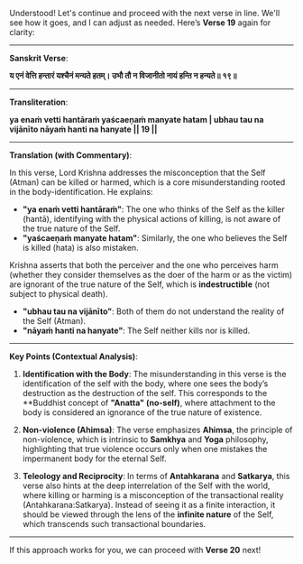 Understood! Let's continue and proceed with the next verse in line. We'll see how it goes, and I can adjust as needed. Here’s **Verse 19** again for clarity:

---

**Sanskrit Verse**:

**य एनं वेत्ति हन्तारं यश्चैनं मन्यते हतम्।
उभौ तौ न विजानीतो नायं हन्ति न हन्यते॥ १९॥**

---

**Transliteration**:

**ya enaṁ vetti hantāraṁ yaścaeṇaṁ manyate hatam |
ubhau tau na vijānīto nāyaṁ hanti na hanyate || 19 ||**

---

**Translation (with Commentary)**:

In this verse, Lord Krishna addresses the misconception that the Self (Atman) can be killed or harmed, which is a core misunderstanding rooted in the body-identification. He explains:

- **"ya enaṁ vetti hantāraṁ"**: The one who thinks of the Self as the killer (hantā), identifying with the physical actions of killing, is not aware of the true nature of the Self.
- **"yaścaeṇaṁ manyate hatam"**: Similarly, the one who believes the Self is killed (hata) is also mistaken.

Krishna asserts that both the perceiver and the one who perceives harm (whether they consider themselves as the doer of the harm or as the victim) are ignorant of the true nature of the Self, which is **indestructible** (not subject to physical death).

- **"ubhau tau na vijānīto"**: Both of them do not understand the reality of the Self (Atman).
- **"nāyaṁ hanti na hanyate"**: The Self neither kills nor is killed.

---

**Key Points (Contextual Analysis)**:

1. **Identification with the Body**: The misunderstanding in this verse is the identification of the self with the body, where one sees the body’s destruction as the destruction of the self. This corresponds to the **Buddhist concept of **"Anatta" (no-self)**, where attachment to the body is considered an ignorance of the true nature of existence.

2. **Non-violence (Ahimsa)**: The verse emphasizes **Ahimsa**, the principle of non-violence, which is intrinsic to **Samkhya** and **Yoga** philosophy, highlighting that true violence occurs only when one mistakes the impermanent body for the eternal Self.

3. **Teleology and Reciprocity**: In terms of **Antahkarana** and **Satkarya**, this verse also hints at the deep interrelation of the Self with the world, where killing or harming is a misconception of the transactional reality (Antahkarana:Satkarya). Instead of seeing it as a finite interaction, it should be viewed through the lens of the **infinite nature** of the Self, which transcends such transactional boundaries.

---

If this approach works for you, we can proceed with **Verse 20** next!
